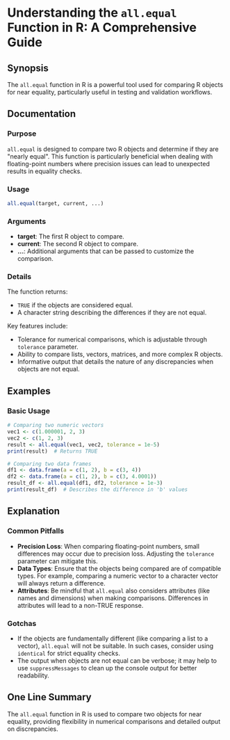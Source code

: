 <!--
Meta Description: # Understanding the `all.equal` Function in R: A Comprehensive Guide ## Synopsis The `all.equal` function in R is a powerful tool used for comparing R...
Meta Keywords: equal, all, objects, comparing, function
-->

# Understanding the `all.equal` Function in R: A Comprehensive Guide

## Synopsis
The `all.equal` function in R is a powerful tool used for comparing R objects for near equality, particularly useful in testing and validation workflows.

## Documentation
### Purpose
`all.equal` is designed to compare two R objects and determine if they are "nearly equal". This function is particularly beneficial when dealing with floating-point numbers where precision issues can lead to unexpected results in equality checks.

### Usage
```R
all.equal(target, current, ...)
```

### Arguments
- **target**: The first R object to compare.
- **current**: The second R object to compare.
- **...**: Additional arguments that can be passed to customize the comparison.

### Details
The function returns:
- `TRUE` if the objects are considered equal.
- A character string describing the differences if they are not equal.

Key features include:
- Tolerance for numerical comparisons, which is adjustable through `tolerance` parameter.
- Ability to compare lists, vectors, matrices, and more complex R objects.
- Informative output that details the nature of any discrepancies when objects are not equal.

## Examples
### Basic Usage
```R
# Comparing two numeric vectors
vec1 <- c(1.000001, 2, 3)
vec2 <- c(1, 2, 3)
result <- all.equal(vec1, vec2, tolerance = 1e-5)
print(result)  # Returns TRUE

# Comparing two data frames
df1 <- data.frame(a = c(1, 2), b = c(3, 4))
df2 <- data.frame(a = c(1, 2), b = c(3, 4.0001))
result_df <- all.equal(df1, df2, tolerance = 1e-3)
print(result_df)  # Describes the difference in 'b' values
```

## Explanation
### Common Pitfalls
- **Precision Loss**: When comparing floating-point numbers, small differences may occur due to precision loss. Adjusting the `tolerance` parameter can mitigate this.
- **Data Types**: Ensure that the objects being compared are of compatible types. For example, comparing a numeric vector to a character vector will always return a difference.
- **Attributes**: Be mindful that `all.equal` also considers attributes (like names and dimensions) when making comparisons. Differences in attributes will lead to a non-TRUE response.

### Gotchas
- If the objects are fundamentally different (like comparing a list to a vector), `all.equal` will not be suitable. In such cases, consider using `identical` for strict equality checks.
- The output when objects are not equal can be verbose; it may help to use `suppressMessages` to clean up the console output for better readability.

## One Line Summary
The `all.equal` function in R is used to compare two objects for near equality, providing flexibility in numerical comparisons and detailed output on discrepancies.